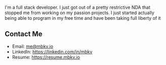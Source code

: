 I'm a full stack developer. I just got out of a pretty restrictive NDA that
stopped me from working on my passion projects. I just started actually being
able to program in my free time and have been taking full liberty of it

## Contact Me

- Email: me@mbkv.io
- LinkedIn: https://linkedin.com/in/mbkv
- Resume: https://resume.mbkv.io
